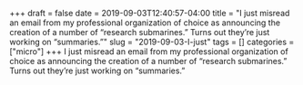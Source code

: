 +++draft = falsedate = 2019-09-03T12:40:57-04:00title = "I just misread an email from my professional organization of choice as announcing the creation of a number of “research submarines.” Turns out they’re just working on “summaries.”"slug = "2019-09-03-I-just"tags = []categories = ["micro"]+++I just misread an email from my professional organization of choice as announcing the creation of a number of “research submarines.” Turns out they’re just working on “summaries.”